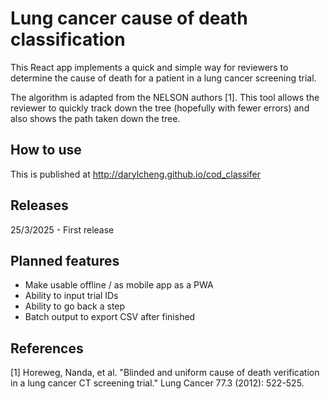 # Lung cancer cause of death classification

This React app implements a quick and simple way for reviewers to determine the cause of death for a patient in a lung cancer screening trial.

The algorithm is adapted from the NELSON authors [1]. This tool allows the reviewer to quickly track down the tree (hopefully with fewer errors) and also shows the path taken down the tree.

## How to use

This is published at http://darylcheng.github.io/cod_classifer

## Releases

25/3/2025 - First release

## Planned features

- Make usable offline / as mobile app as a PWA
- Ability to input trial IDs
- Ability to go back a step
- Batch output to export CSV after finished


## References
[1] Horeweg, Nanda, et al. "Blinded and uniform cause of death verification in a lung cancer CT screening trial." Lung Cancer 77.3 (2012): 522-525.